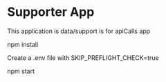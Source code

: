 # Supporter App
This application is data/support is for apiCalls app

npm install

Create a .env file with SKIP_PREFLIGHT_CHECK=true

npm start


